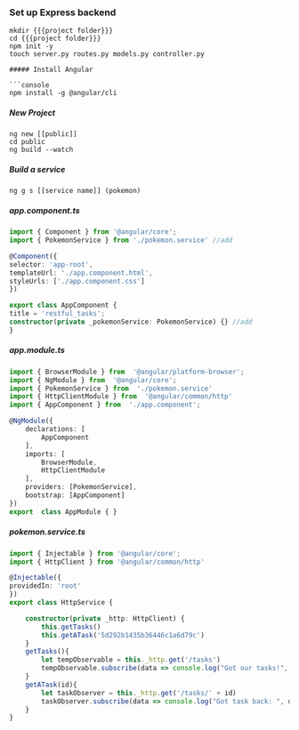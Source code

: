 ### Set up Express backend

```console
mkdir {{{project folder}}}
cd {{{project folder}}}
npm init -y
touch server.py routes.py models.py controller.py

##### Install Angular

```console
npm install -g @angular/cli
```

##### New Project
```
ng new [[public]]
cd public
ng build --watch
```



##### Build a service

```
ng g s [[service name]] (pokemon)
```

##### app.component.ts
```typescript
import { Component } from '@angular/core';
import { PokemonService } from './pokemon.service' //add

@Component({
selector: 'app-root',
templateUrl: './app.component.html',
styleUrls: ['./app.component.css']
})

export class AppComponent {
title = 'restful_tasks';
constructor(private _pokemonService: PokemonService) {} //add
}
```
##### app.module.ts
```typescript
import { BrowserModule } from  '@angular/platform-browser';
import { NgModule } from  '@angular/core';
import { PokemonService } from  './pokemon.service'
import { HttpClientModule } from  '@angular/common/http'
import { AppComponent } from  './app.component';

@NgModule({
    declarations: [
        AppComponent
    ],
    imports: [
        BrowserModule,
        HttpClientModule
    ],
    providers: [PokemonService],
    bootstrap: [AppComponent]
})
export  class AppModule { }
```
##### pokemon.service.ts
```typescript
import { Injectable } from '@angular/core';
import { HttpClient } from '@angular/common/http'

@Injectable({
providedIn: 'root'
})
export class HttpService {

    constructor(private _http: HttpClient) {
        this.getTasks()
        this.getATask('5d292b1435b36446c1a6d79c')
    }
    getTasks(){
        let tempObservable = this._http.get('/tasks')
        tempObservable.subscribe(data => console.log("Got our tasks!", data))
    }
    getATask(id){
        let taskObserver = this._http.get('/tasks/' + id)
        taskObserver.subscribe(data => console.log("Got task back: ", data))
    }
}
```
<!--stackedit_data:
eyJoaXN0b3J5IjpbLTE3NjQ4NzgwNzAsMTEzMTA4MTE2NCw0Nz
A5Mzk5MjEsLTY4NTg4NjYzMl19
-->